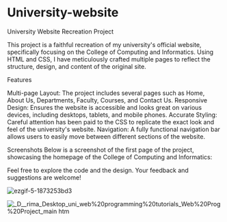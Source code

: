# University-website

University Website Recreation Project

This project is a faithful recreation of my university's official website, specifically focusing on the College of Computing and Informatics. Using HTML and CSS, I have meticulously crafted multiple pages to reflect the structure, design, and content of the original site.

Features

Multi-page Layout: The project includes several pages such as Home, About Us, Departments, Faculty, Courses, and Contact Us.
Responsive Design: Ensures the website is accessible and looks great on various devices, including desktops, tablets, and mobile phones.
Accurate Styling: Careful attention has been paid to the CSS to replicate the exact look and feel of the university's website.
Navigation: A fully functional navigation bar allows users to easily move between different sections of the website.

Screenshots
Below is a screenshot of the first page of the project, showcasing the homepage of the College of Computing and Informatics:

Feel free to explore the code and the design. Your feedback and suggestions are welcome!

![ezgif-5-1873253bd3](https://github.com/Reemaharbi/University-website/assets/97175030/617171e4-5fdb-49ff-990c-acc024868fca)



![_D__rima_Desktop_uni_web%20programming%20tutorials_Web%20Prog%20Project_main htm](https://github.com/Reemaharbi/University-website/assets/97175030/a1b3be84-b066-4bf4-9e18-16442adaa304)
